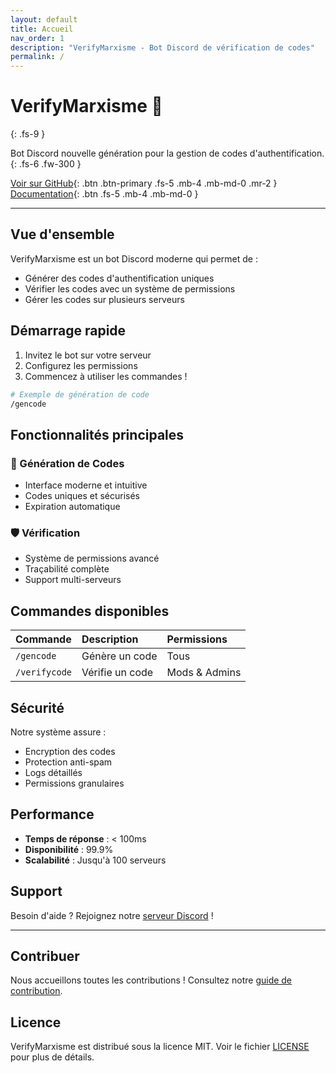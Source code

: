 ```yaml
---
layout: default
title: Accueil
nav_order: 1
description: "VerifyMarxisme - Bot Discord de vérification de codes"
permalink: /
---
```


# VerifyMarxisme 🚀
{: .fs-9 }

Bot Discord nouvelle génération pour la gestion de codes d'authentification.
{: .fs-6 .fw-300 }

[Voir sur GitHub](https://github.com/AnARCHIS12/verifymarxisme){: .btn .btn-primary .fs-5 .mb-4 .mb-md-0 .mr-2 }
[Documentation](#getting-started){: .btn .fs-5 .mb-4 .mb-md-0 }

---

## Vue d'ensemble

VerifyMarxisme est un bot Discord moderne qui permet de :
- Générer des codes d'authentification uniques
- Vérifier les codes avec un système de permissions
- Gérer les codes sur plusieurs serveurs

## Démarrage rapide

1. Invitez le bot sur votre serveur
2. Configurez les permissions
3. Commencez à utiliser les commandes !

```bash
# Exemple de génération de code
/gencode
```

## Fonctionnalités principales

### 🎯 Génération de Codes
- Interface moderne et intuitive
- Codes uniques et sécurisés
- Expiration automatique

### 🛡️ Vérification
- Système de permissions avancé
- Traçabilité complète
- Support multi-serveurs

## Commandes disponibles

| Commande | Description | Permissions |
|:---------|:------------|:------------|
| `/gencode` | Génère un code | Tous |
| `/verifycode` | Vérifie un code | Mods & Admins |

## Sécurité

Notre système assure :
- Encryption des codes
- Protection anti-spam
- Logs détaillés
- Permissions granulaires

## Performance

- **Temps de réponse** : < 100ms
- **Disponibilité** : 99.9%
- **Scalabilité** : Jusqu'à 100 serveurs

## Support

Besoin d'aide ? Rejoignez notre [serveur Discord](https://discord.gg/INVITE) !

---

## Contribuer

Nous accueillons toutes les contributions ! Consultez notre [guide de contribution](CONTRIBUTING.md).

## Licence

VerifyMarxisme est distribué sous la licence MIT. Voir le fichier [LICENSE](LICENSE) pour plus de détails.
